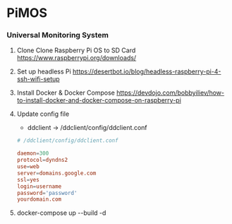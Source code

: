 # PiMOS

### Universal Monitoring System

1. Clone Clone Raspberry Pi OS to SD Card
   https://www.raspberrypi.org/downloads/

1. Set up headless Pi
   https://desertbot.io/blog/headless-raspberry-pi-4-ssh-wifi-setup

1. Install Docker & Docker Compose
   https://devdojo.com/bobbyiliev/how-to-install-docker-and-docker-compose-on-raspberry-pi

1. Update config file

    - ddclient -> /ddclient/config/ddclient.conf

    ```conf
    # /ddclient/config/ddclient.conf

    daemon=300
    protocol=dyndns2
    use=web
    server=domains.google.com
    ssl=yes
    login=username
    password='password'
    yourdomain.com
    ```

1. docker-compose up --build -d
